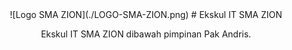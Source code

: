 <div style="text-align:center;">
  ![Logo SMA ZION](./LOGO-SMA-ZION.png)
  # Ekskul IT SMA ZION
  
  Ekskul IT SMA ZION dibawah pimpinan Pak Andris.
</div>
